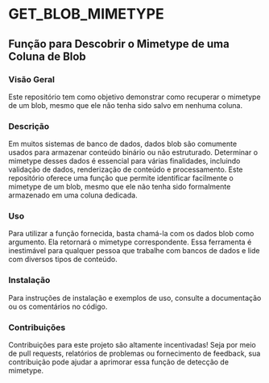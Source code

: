 # GET_BLOB_MIMETYPE

## Função para Descobrir o Mimetype de uma Coluna de Blob

### Visão Geral
Este repositório tem como objetivo demonstrar como recuperar o mimetype de um blob, mesmo que ele não tenha sido salvo em nenhuma coluna.

### Descrição
Em muitos sistemas de banco de dados, dados blob são comumente usados para armazenar conteúdo binário ou não estruturado. Determinar o mimetype desses dados é essencial para várias finalidades, incluindo validação de dados, renderização de conteúdo e processamento. Este repositório oferece uma função que permite identificar facilmente o mimetype de um blob, mesmo que ele não tenha sido formalmente armazenado em uma coluna dedicada.

### Uso
Para utilizar a função fornecida, basta chamá-la com os dados blob como argumento. Ela retornará o mimetype correspondente. Essa ferramenta é inestimável para qualquer pessoa que trabalhe com bancos de dados e lide com diversos tipos de conteúdo.

### Instalação
Para instruções de instalação e exemplos de uso, consulte a documentação ou os comentários no código.

### Contribuições
Contribuições para este projeto são altamente incentivadas! Seja por meio de pull requests, relatórios de problemas ou fornecimento de feedback, sua contribuição pode ajudar a aprimorar essa função de detecção de mimetype.
